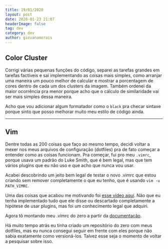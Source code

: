 ```yaml
---
title: 19/01/2020 
layout: post
date: 2020-01-23 21:07
headerImage: false
tag: dev
category: dev
author: giovanamorais
---
```


## Color Cluster

Corrigi várias pequenas funções do código, separei as tarefas grandes em tarefas 
factíveis e saí implementando as coisas mais simples, como arranjar uma maneira um 
pouco melhor de calcular e mostrar a porcentagem de cores dentro de cada um dos 
clusters da imagem. Também ordenei da maior ocorrência
pra menor porque acho que o cálculo de similaridade vai ser mais simples dessa
maneira. 

Acho que vou adicionar algum formatador como o `black` pra checar sintaxe
porque sinto que posso melhorar muito meu estilo de código ainda.

---

## Vim

Dentre todas as 200 coisas que faço ao mesmo tempo, decidi voltar a mexer nos
meus arquivos de configuração (dotfiles) pra de fato começar a entender como as
coisas funcionam. Pra começar, fui pro meu `.vimrc`, porque usava um padrão do 
Luke Smith, que é bem legal, mas que tem vários plugins que eu não uso e que
acho que nunca vou usar.

Acabei descobrindo um jeito bem legal de testar o novo .vimrc que estou criando
sem remover completamente o que eu tenho, que é usando `vim -u PATH_VIMRC`.

Uma das coisas que acabou me motivando foi [esse vídeo aqui](https://youtu.be/XA2WjJbmmoM).
Não que eu tenha implementado tudo que ele disse ou descartado completamente a 
hipótese de usar plugins, mas foi um conhecimento legal que adquiri.

Agora tô montando meu .vimrc do zero a partir da [documentação](http://vimdoc.sourceforge.net/htmldoc/usr_05.html#vimrc-intro).

Há muito tempo atrás eu tinha criado um repositório do zero com meus dotfiles,
mas eu nunca consegui seguir em frente com eles porque não sabia exatamente
como versioná-los. Talvez esse seja o momento de voltar a pesquisar sobre
isso.

